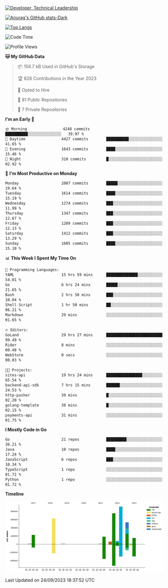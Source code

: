 <div>
  <a href="https://www.linkedin.com/in/arielpineiro/" target="_blank" rel="nofollow noopener noreferrer">
    <img src="https://img.shields.io/badge/-LinkedIn-%230077B5?style=for-the-badge&logo=linkedin&logoColor=white" alt="Developer, Technical Leadership" title="Ariel Piñeiro">
  </a>
</div>

[![Anurag's GitHub stats-Dark](https://github-readme-stats.vercel.app/api?username=arielsrv&show_icons=true&theme=dark#gh-dark-mode-only)](https://github.com/anuraghazra/github-readme-stats#gh-dark-mode-only)

[![Top Langs](https://github-readme-stats.vercel.app/api/top-langs/?username=arielsrv&layout=compact&langs_count=10&theme=dark#gh-dark-mode-only)](https://github.com/anuraghazra/github-readme-stats&theme=dark#gh-dark-mode-only)

<!--START_SECTION:waka-->
![Code Time](http://img.shields.io/badge/Code%20Time-48%20hrs%2052%20mins-blue)

![Profile Views](http://img.shields.io/badge/Profile%20Views-12-blue)

**🐱 My GitHub Data** 

> 📦 158.7 kB Used in GitHub's Storage 
 > 
> 🏆 828 Contributions in the Year 2023
 > 
> 💼 Opted to Hire
 > 
> 📜 81 Public Repositories 
 > 
> 🔑 7 Private Repositories 
 > 
**I'm an Early 🐤** 

```text
🌞 Morning                4248 commits        ██████████░░░░░░░░░░░░░░░   39.97 % 
🌆 Daytime                4427 commits        ██████████░░░░░░░░░░░░░░░   41.65 % 
🌃 Evening                1643 commits        ████░░░░░░░░░░░░░░░░░░░░░   15.46 % 
🌙 Night                  310 commits         █░░░░░░░░░░░░░░░░░░░░░░░░   02.92 % 
```
📅 **I'm Most Productive on Monday** 

```text
Monday                   2087 commits        █████░░░░░░░░░░░░░░░░░░░░   19.64 % 
Tuesday                  1614 commits        ████░░░░░░░░░░░░░░░░░░░░░   15.19 % 
Wednesday                1274 commits        ███░░░░░░░░░░░░░░░░░░░░░░   11.99 % 
Thursday                 1347 commits        ███░░░░░░░░░░░░░░░░░░░░░░   12.67 % 
Friday                   1289 commits        ███░░░░░░░░░░░░░░░░░░░░░░   12.13 % 
Saturday                 1412 commits        ███░░░░░░░░░░░░░░░░░░░░░░   13.29 % 
Sunday                   1605 commits        ████░░░░░░░░░░░░░░░░░░░░░   15.10 % 
```


📊 **This Week I Spent My Time On** 

```text
💬 Programming Languages: 
YAML                     15 hrs 59 mins      ██████████████░░░░░░░░░░░   54.01 % 
Go                       6 hrs 24 mins       █████░░░░░░░░░░░░░░░░░░░░   21.65 % 
Bash                     2 hrs 58 mins       ███░░░░░░░░░░░░░░░░░░░░░░   10.04 % 
Shell Script             1 hr 50 mins        ██░░░░░░░░░░░░░░░░░░░░░░░   06.21 % 
Markdown                 29 mins             ░░░░░░░░░░░░░░░░░░░░░░░░░   01.65 % 

🔥 Editors: 
GoLand                   29 hrs 27 mins      █████████████████████████   99.49 % 
Rider                    8 mins              ░░░░░░░░░░░░░░░░░░░░░░░░░   00.48 % 
WebStorm                 0 secs              ░░░░░░░░░░░░░░░░░░░░░░░░░   00.03 % 

🐱‍💻 Projects: 
sites-api                19 hrs 24 mins      ████████████████░░░░░░░░░   65.54 % 
backend-api-sdk          7 hrs 15 mins       ██████░░░░░░░░░░░░░░░░░░░   24.53 % 
http-pusher              39 mins             █░░░░░░░░░░░░░░░░░░░░░░░░   02.20 % 
golang-template          38 mins             █░░░░░░░░░░░░░░░░░░░░░░░░   02.15 % 
payments-api             31 mins             ░░░░░░░░░░░░░░░░░░░░░░░░░   01.75 % 
```

**I Mostly Code in Go** 

```text
Go                       21 repos            █████████░░░░░░░░░░░░░░░░   36.21 % 
Java                     10 repos            ████░░░░░░░░░░░░░░░░░░░░░   17.24 % 
JavaScript               6 repos             ███░░░░░░░░░░░░░░░░░░░░░░   10.34 % 
TypeScript               1 repo              ░░░░░░░░░░░░░░░░░░░░░░░░░   01.72 % 
Python                   1 repo              ░░░░░░░░░░░░░░░░░░░░░░░░░   01.72 % 
```



**Timeline**

![Lines of Code chart](https://raw.githubusercontent.com/arielsrv/arielsrv/main/assets/bar_graph.png)


 Last Updated on 24/09/2023 18:37:52 UTC
<!--END_SECTION:waka-->
